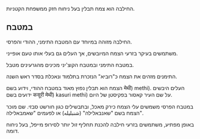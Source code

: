 החילבה הוא צמח תבלין בעל ניחוח חזק ממשפחת הקטניות.

## במטבח

החילבה מזוהה במיוחד עם המטבח התימני, ההודי והפרסי.

משתמשים בעיקר בזרעי הצמח המיובשים, אך העלים גם בעלי אותו טעם אופייני.

במטבח התימני ובמטבח הקוצ'יני מכינים מהגרעינים מטבל.

התימנים מזהים את הצמח כ"רוביא" הנזכרת בתלמוד ונאכלת בסדר ראש השנה.

הצמח הוא תבלין נפוץ מאוד במטבח ההודי, וידוע בשם मेथी) methi). העלים היבשים ידועים בשם कसूरी मेथी) kasuri methi) על שם העיר קאסור בפקיסטן של היום.

במטבח הפרסי משמשים עלי הצמח כירק מאכל, ובתבשילים כגון חורשט סבזי. שם מוכר הצמח בשם "שאנבאלילה" (شنبلیله) או לפעמים "שאמבאלילה".

באופן מפתיע, משתמשים בזרעי חילבה להכנת תחליף זול יותר לסירופ מייפל, בעל ניחוח דומה.